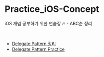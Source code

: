 # Practice_iOS-Concept
iOS 개념 공부하기 위한 연습장 🔥 - ABC순 정리

</br>

- [Delegate Pattern 정리](https://learned-aspen-af2.notion.site/Delegate-Pattern-6d3710fdbe844973be061ebfaea624d8)
- [Delegate Pattern Practice](https://github.com/yeahh315/Practice-iOS/issues/1)
